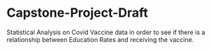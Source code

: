 # Capstone-Project-Draft
Statistical Analysis on Covid Vaccine data in order to see if there is a relationship between Education Rates and receiving the vaccine.
